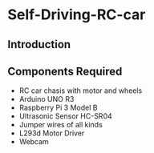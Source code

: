 # Self-Driving-RC-car
## Introduction


## Components Required
* RC car chasis with motor and wheels
* Arduino UNO R3
* Raspberry Pi 3 Model B
* Ultrasonic Sensor HC-SR04
* Jumper wires of all kinds
* L293d Motor Driver
* Webcam
